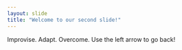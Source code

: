 ```yaml
---
layout: slide
title: "Welcome to our second slide!"
---
```

Improvise. Adapt. Overcome.
Use the left arrow to go back!
